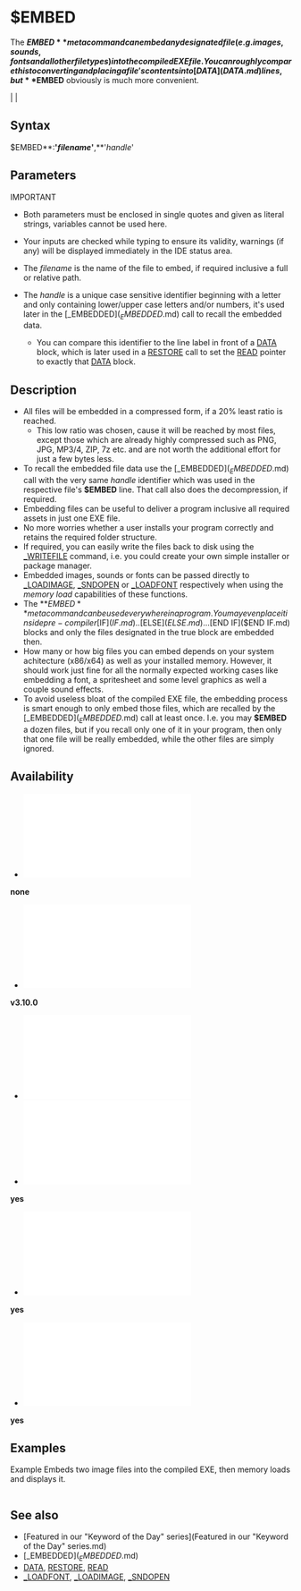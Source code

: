 # $EMBED

The **$EMBED** metacommand can embed any designated file (e.g. images, sounds, fonts and all other file types) into the compiled EXE file. You can roughly compare this to converting and placing a file's contents into [DATA](DATA.md) lines, but **$EMBED** obviously is much more convenient.

  

|  |

## Syntax

$EMBED**:**'*filename*'**,**'*handle*'
  

## Parameters

IMPORTANT

* Both parameters must be enclosed in single quotes and given as literal strings, variables cannot be used here.
* Your inputs are checked while typing to ensure its validity, warnings (if any) will be displayed immediately in the IDE status area.

* The *filename* is the name of the file to embed, if required inclusive a full or relative path.
* The *handle* is a unique case sensitive identifier beginning with a letter and only containing lower/upper case letters and/or numbers, it's used later in the [_EMBEDDED$](_EMBEDDED$.md) call to recall the embedded data.
	+ You can compare this identifier to the line label in front of a [DATA](DATA.md) block, which is later used in a [RESTORE](RESTORE.md) call to set the [READ](READ.md) pointer to exactly that [DATA](DATA.md) block.

  

## Description

* All files will be embedded in a compressed form, if a 20% least ratio is reached.
	+ This low ratio was chosen, cause it will be reached by most files, except those which are already highly compressed such as PNG, JPG, MP3/4, ZIP, 7z etc. and are not worth the additional effort for just a few bytes less.
* To recall the embedded file data use the [_EMBEDDED$](_EMBEDDED$.md) call with the very same *handle* identifier which was used in the respective file's **$EMBED** line. That call also does the decompression, if required.
* Embedding files can be useful to deliver a program inclusive all required assets in just one EXE file.
* No more worries whether a user installs your program correctly and retains the required folder structure.
* If required, you can easily write the files back to disk using the [_WRITEFILE](_WRITEFILE.md) command, i.e. you could create your own simple installer or package manager.
* Embedded images, sounds or fonts can be passed directly to [_LOADIMAGE](_LOADIMAGE.md), [_SNDOPEN](_SNDOPEN.md) or [_LOADFONT](_LOADFONT.md) respectively when using the *memory load* capabilities of these functions.
* The **$EMBED** metacommand can be used everywhere in a program. You may even place it inside pre-compiler [$IF]($IF.md)..[$ELSE]($ELSE.md)...[$END IF]($END IF.md) blocks and only the files designated in the true block are embedded then.
* How many or how big files you can embed depends on your system achitecture (x86/x64) as well as your installed memory. However, it should work just fine for all the normally expected working cases like embedding a font, a spritesheet and some level graphics as well a couple sound effects.
* To avoid useless bloat of the compiled EXE file, the embedding process is smart enough to only embed those files, which are recalled by the [_EMBEDDED$](_EMBEDDED$.md) call at least once. I.e. you may **$EMBED** a dozen files, but if you recall only one of it in your program, then only that one file will be really embedded, while the other files are simply ignored.

  

## Availability

* [![none](![none.md)](File:Qb64.png "none")

**none**
* [![v3.10.0](![v3.10.0.md)](File:Qbpe.png "v3.10.0")

**v3.10.0**
* [![Apix.png](![Apix.png.md)](File:Apix.png)
* [![yes](![yes.md)](File:Win.png "yes")

**yes**
* [![yes](![yes.md)](File:Lnx.png "yes")

**yes**
* [![yes](![yes.md)](File:Osx.png "yes")

**yes**

  

## Examples

Example
Embeds two image files into the compiled EXE, then memory loads and displays it.

``` $EMBED:'source\peLogo.png','bigImg' $EMBED:'source\qb64pe.png','smallImg'  [SCREEN](SCREEN.md) [_NEWIMAGE](_NEWIMAGE.md)(640, 480, 32)  bi& = [_LOADIMAGE](_LOADIMAGE.md)([_EMBEDDED$](_EMBEDDED$.md)("bigImg"), 32, "memory") si& = [_LOADIMAGE](_LOADIMAGE.md)([_EMBEDDED$](_EMBEDDED$.md)("smallImg"), 32, "memory")  [_PUTIMAGE](_PUTIMAGE.md) (140, 180), bi& [_PUTIMAGE](_PUTIMAGE.md) (410, 230), si&  [_FREEIMAGE](_FREEIMAGE.md) si& [_FREEIMAGE](_FREEIMAGE.md) bi&  [END](END.md)  
```

  

## See also

* [Featured in our "Keyword of the Day" series](Featured in our "Keyword of the Day" series.md)
* [_EMBEDDED$](_EMBEDDED$.md)
* [DATA](DATA.md), [RESTORE](RESTORE.md), [READ](READ.md)
* [_LOADFONT](_LOADFONT.md), [_LOADIMAGE](_LOADIMAGE.md), [_SNDOPEN](_SNDOPEN.md)

  
